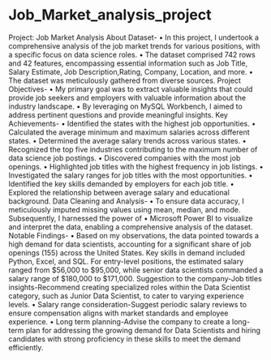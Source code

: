 # Job_Market_analysis_project
Project: Job Market Analysis
About Dataset-
•	In this project, I undertook a comprehensive analysis of the job market trends for various positions, with a specific focus on data science roles.
•	The dataset comprised 742 rows and 42 features, encompassing essential information such as Job Title, Salary Estimate, Job Description,Rating, Company, Location, and more. 
•	The dataset was meticulously gathered from diverse sources.
Project Objectives-
•	My primary goal was to extract valuable insights that could provide job seekers and employers with valuable information about the industry landscape. 
•	By leveraging on MySQL Workbench, I aimed to address pertinent questions and provide meaningful insights.
Key Achievements-
•	Identified the states with the highest job opportunities.
•	Calculated the average minimum and maximum salaries across different states.
•	Determined the average salary trends across various states.
•	Recognized the top five industries contributing to the maximum number of data science job postings.
•	Discovered companies with the most job openings.
•	Highlighted job titles with the highest frequency in job listings.
•	Investigated the salary ranges for job titles with the most opportunities.
•	Identified the key skills demanded by employers for each job title.
•	Explored the relationship between average salary and educational background.
Data Cleaning and Analysis-
•	To ensure data accuracy, I meticulously imputed missing values using mean, median, and mode. Subsequently, I harnessed the power of
•	Microsoft Power BI to visualize and interpret the data, enabling a comprehensive analysis of the dataset.
Notable Findings-
•	Based on my observations, the data pointed towards a high demand for data scientists, accounting for a significant share of job openings (155) across the United States. Key skills in demand included Python, Excel, and SQL. For entry-level positions, the estimated salary ranged from $56,000 to $95,000, while senior data scientists commanded a salary range of $180,000 to $171,000.
Suggestion to the company-Job titles insights-Recommend creating specialized roles within the Data Scientist category, such as Junior Data Scientist, to cater to varying experience levels.
•	Salary range consideration-Suggest periodic salary reviews to ensure compensation aligns with market standards and employee experience.
•	Long term planning-Advise the company to create a long-term plan for addressing the growing demand for Data Scientists and hiring candidates with strong proficiency in these skills to meet the demand efficiently.

